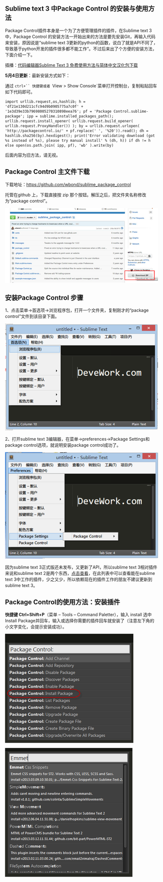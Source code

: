 ## Sublime text 3 中Package Control 的安装与使用方法

Package Control插件本身是一个为了方便管理插件的插件，在Sublime text 3中，Package Control  的安装方法一开始出来的方法是要先安装Git，再输入代码来安装，原因说是“sublime text  3更新的python的函数，说白了就是API不同了，导致基于python开发的插件很多都不能工作”。不过后来出了个方便的安装方法，下面介绍一下。



插播：[代码编辑器Sublime Text 3 免费使用方法与简体中文汉化包下载](http://devework.com/sublime-text-3.html)

**5月4日更新**：最新安装方式如下：

通过  `ctrl+`` 快捷键或者 `View > Show Console`菜单打开控制台，复制粘贴回车如下代码即可。

```
import urllib.request,os,hashlib; h = 'df21e130d211cfc94d9b0905775a7c0f' + '1e3d39e33b79698005270310898eea76'; pf = 'Package Control.sublime-package'; ipp = sublime.installed_packages_path(); urllib.request.install_opener( urllib.request.build_opener( urllib.request.ProxyHandler()) ); by = urllib.request.urlopen( 'http://packagecontrol.io/' + pf.replace(' ', '%20')).read(); dh = hashlib.sha256(by).hexdigest(); print('Error validating download (got %s instead of %s), please try manual install' % (dh, h)) if dh != h else open(os.path.join( ipp, pf), 'wb' ).write(by)
```

后面内容为旧方法，请无视。

## Package Control 主文件下载

下载地址：<https://github.com/wbond/sublime_package_control>

托管在github 上，下载直接按 zip 那个按钮。解压之后，把文件夹名称修改为“package control”。

![Sublime text 3 中Package Control 的安装与使用方法](Package_Control.assets/291815280220130806.jpg)

## 安装Package Control 步骤

1、点击菜单->首选项->浏览程序包，打开一个文件夹，复制刚才的“package control”文件到该目录下面。

![Sublime text 3 中Package Control 的安装与使用方法](Package_Control.assets/650882404120130806.png)

2、打开sublime text 3编辑器，在菜单->preferences->Package Settings和package control选项，就说明安装package control成功了。

![Sublime text 3 中Package Control 的安装与使用方法](Package_Control.assets/843914175820130806.png)

 

因为sublime text 3正式版还未发布，又更新了API，所以sublime text 3相对插件来说和sublime text 2是两个东西，[点击查看](https://github.com/wbond/sublime_package_control/wiki/Sublime-Text-3-Compatible-Packages)，在此列表中可以查看能在sublime text 3中工作的插件，少之又少，所以依赖现在的插件工作的朋友不建议更新到sublime text 3。

## Package Control的使用方法：安装插件

**快捷键 Ctrl+Shift+P**（菜单 – Tools – Command Paletter），输入 install 选中Install Package并回车，输入或选择你需要的插件回车就安装了（注意左下角的小文字变化，会提示安装成功）。

![Sublime text 3 中Package Control 的安装与使用方法](Package_Control.assets/430773095220130807.png)

![Sublime text 3 中Package Control 的安装与使用方法](Package_Control.assets/400496516120130807.png)